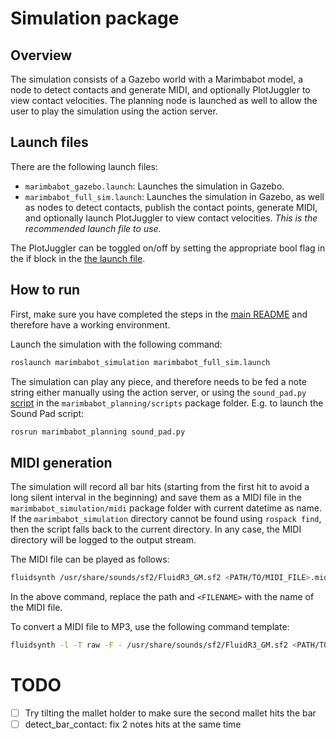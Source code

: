 # Simulation package


## Overview

The simulation consists of a Gazebo world with a Marimbabot model, a node to detect contacts and generate MIDI, and optionally PlotJuggler to view contact velocities. The planning node is launched as well to allow the user to play the simulation using the action server. 


## Launch files

There are the following launch files:

* `marimbabot_gazebo.launch`: Launches the simulation in Gazebo.
* `marimbabot_full_sim.launch`: Launches the simulation in Gazebo, as well as nodes to detect contacts, publish the contact points, generate MIDI, and optionally launch PlotJuggler to view contact velocities.
  *This is the recommended launch file to use.*

The PlotJuggler can be toggled on/off by setting the appropriate bool flag in the if block in the 
[the launch file](launch/marimbabot_full_sim.launch).


## How to run

First, make sure you have completed the steps in the [main README](../README.md) and therefore have a working environment.

Launch the simulation with the following command:

```bash
roslaunch marimbabot_simulation marimbabot_full_sim.launch
```

The simulation can play any piece, and therefore needs to be fed a note string either manually using the action server, or using the `sound_pad.py` [script](../marimbabot_planning/scripts/sound_pad.py) in the `marimbabot_planning/scripts` package folder. E.g. to launch the Sound Pad script:

```bash
rosrun marimbabot_planning sound_pad.py
```


## MIDI generation

The simulation will record all bar hits (starting from the first hit to avoid a long silent interval in the beginning) and save them as a MIDI file in the `marimbabot_simulation/midi` package folder with current datetime as name. If the `marimbabot_simulation` directory cannot be found using `rospack find`, then the script falls back to the current directory. In any case, the MIDI directory will be logged to the output stream.

The MIDI file can be played as follows:

```bash
fluidsynth /usr/share/sounds/sf2/FluidR3_GM.sf2 <PATH/TO/MIDI_FILE>.midi -a alsa
```

In the above command, replace the path and `<FILENAME>` with the name of the MIDI file.

To convert a MIDI file to MP3, use the following command template:

```bash
fluidsynth -l -T raw -F - /usr/share/sounds/sf2/FluidR3_GM.sf2 <PATH/TO/MIDI_FILE>.midi | twolame -b 256 -r - <NAME>.mp3 
```


# TODO
- [ ] Try tilting the mallet holder to make sure the second mallet hits the bar
- [ ] detect_bar_contact: fix 2 notes hits at the same time